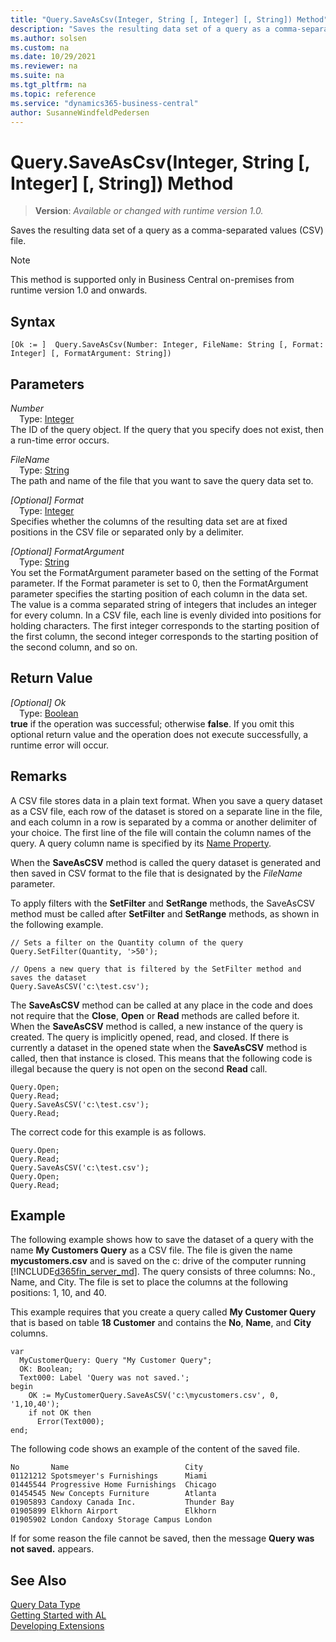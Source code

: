 ```yaml
---
title: "Query.SaveAsCsv(Integer, String [, Integer] [, String]) Method"
description: "Saves the resulting data set of a query as a comma-separated values (CSV) file."
ms.author: solsen
ms.custom: na
ms.date: 10/29/2021
ms.reviewer: na
ms.suite: na
ms.tgt_pltfrm: na
ms.topic: reference
ms.service: "dynamics365-business-central"
author: SusanneWindfeldPedersen
---
```

[//]: # (START>DO_NOT_EDIT)
[//]: # (IMPORTANT:Do not edit any of the content between here and the END>DO_NOT_EDIT.)
[//]: # (Any modifications should be made in the .xml files in the ModernDev repo.)
# Query.SaveAsCsv(Integer, String [, Integer] [, String]) Method
> **Version**: _Available or changed with runtime version 1.0._

Saves the resulting data set of a query as a comma-separated values (CSV) file.

> [!NOTE]
> This method is supported only in Business Central on-premises from runtime version 1.0 and onwards.

## Syntax
```AL
[Ok := ]  Query.SaveAsCsv(Number: Integer, FileName: String [, Format: Integer] [, FormatArgument: String])
```
## Parameters
*Number*  
&emsp;Type: [Integer](../integer/integer-data-type.md)  
The ID of the query object. If the query that you specify does not exist, then a run-time error occurs.
        
*FileName*  
&emsp;Type: [String](../string/string-data-type.md)  
The path and name of the file that you want to save the query data set to.
        
*[Optional] Format*  
&emsp;Type: [Integer](../integer/integer-data-type.md)  
Specifies whether the columns of the resulting data set are at fixed positions in the CSV file or separated only by a delimiter.
        
*[Optional] FormatArgument*  
&emsp;Type: [String](../string/string-data-type.md)  
You set the FormatArgument parameter based on the setting of the Format parameter. If the Format parameter is set to 0, then the FormatArgument parameter specifies the starting position of each column in the data set. The value is a comma separated string of integers that includes an integer for every column. In a CSV file, each line is evenly divided into positions for holding characters. The first integer corresponds to the starting position of the first column, the second integer corresponds to the starting position of the second column, and so on.
          


## Return Value
*[Optional] Ok*  
&emsp;Type: [Boolean](../boolean/boolean-data-type.md)  
**true** if the operation was successful; otherwise **false**.   If you omit this optional return value and the operation does not execute successfully, a runtime error will occur.  


[//]: # (IMPORTANT: END>DO_NOT_EDIT)

## Remarks

A CSV file stores data in a plain text format. When you save a query dataset as a CSV file, each row of the dataset is stored on a separate line in the file, and each column in a row is separated by a comma or another delimiter of your choice. The first line of the file will contain the column names of the query. A query column name is specified by its [Name Property](../../properties/devenv-properties.md).  

When the **SaveAsCSV** method is called the query dataset is generated and then saved in CSV format to the file that is designated by the *FileName* parameter.  

 To apply filters with the **SetFilter** and **SetRange** methods, the SaveAsCSV method must be called after **SetFilter** and **SetRange** methods, as shown in the following example.  

```  
// Sets a filter on the Quantity column of the query  
Query.SetFilter(Quantity, '>50');  

// Opens a new query that is filtered by the SetFilter method and saves the dataset  
Query.SaveAsCSV('c:\test.csv');  
```  

The **SaveAsCSV** method can be called at any place in the code and does not require that the **Close**, **Open** or **Read** methods are called before it. When the **SaveAsCSV** method is called, a new instance of the query is created. The query is implicitly opened, read, and closed. If there is currently a dataset in the opened state when the **SaveAsCSV** method is called, then that instance is closed. This means that the following code is illegal because the query is not open on the second **Read** call.  

```al
Query.Open;  
Query.Read;  
Query.SaveAsCSV('c:\test.csv');  
Query.Read;   
```  

The correct code for this example is as follows.  

```al
Query.Open;  
Query.Read;  
Query.SaveAsCSV('c:\test.csv');  
Query.Open;  
Query.Read;   
```  

## Example

The following example shows how to save the dataset of a query with the name **My Customers Query** as a CSV file. The file is given the name **mycustomers.csv** and is saved on the c: drive of the computer running [!INCLUDE[d365fin_server_md](../../includes/d365fin_server_md.md)]. The query consists of three columns: No., Name, and City. The file is set to place the columns at the following positions: 1, 10, and 40.  

This example requires that you create a query called **My Customer Query** that is based on table **18 Customer** and contains the **No**, **Name**, and **City** columns. <!--NAV For more information, see [How to: Create Queries](How-to-Create-Queries.md). -->  

```al
var
  MyCustomerQuery: Query "My Customer Query";
  OK: Boolean;
  Text000: Label 'Query was not saved.';
begin
    OK := MyCustomerQuery.SaveAsCSV('c:\mycustomers.csv', 0, '1,10,40');  
    if not OK then  
      Error(Text000);  
end;
```  

The following code shows an example of the content of the saved file.  

```  
No       Name                          City  
01121212 Spotsmeyer's Furnishings      Miami  
01445544 Progressive Home Furnishings  Chicago  
01454545 New Concepts Furniture        Atlanta  
01905893 Candoxy Canada Inc.           Thunder Bay  
01905899 Elkhorn Airport               Elkhorn  
01905902 London Candoxy Storage Campus London  

```  

If for some reason the file cannot be saved, then the message **Query was not saved.** appears.


## See Also
[Query Data Type](query-data-type.md)  
[Getting Started with AL](../../devenv-get-started.md)  
[Developing Extensions](../../devenv-dev-overview.md)